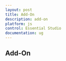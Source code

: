 ```yaml
---
layout: post
title: Add-On
description: add-on
platform: js
control: Essential Studio
documentation: ug
---
```


## Add-On

